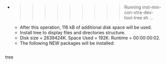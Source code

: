 * >>>>>>>>> Running inst-min-con-xtra-dev-tool-tree.sh ...
  * After this operation, 116 kB of additional disk space will be used.
  * Install tree to display files and directories structure.
  * Disk size = 2639424K. Space Used = 192K. Runtime = 00:00:00:02.
  * The following NEW packages will be installed:
  ```bash
tree
  ```
